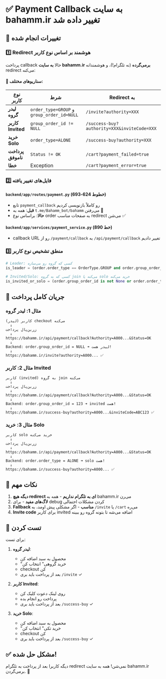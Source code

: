 # ✅ Payment Callback به سایت bahamm.ir تغییر داده شد

## 🔧 تغییرات انجام شده

### 1️⃣ Redirect هوشمند بر اساس نوع کاربر

پرداخت callback حالا **به سایت bahamm.ir برمی‌گرده** (نه تلگرام!)، و هوشمندانه redirect می‌کنه:

#### 🎯 سناریوهای مختلف:

| نوع کاربر | شرط | Redirect به |
|-----------|------|-------------|
| **لیدر گروه** | `order_type=GROUP` و `group_order_id=NULL` | `/invite?authority=XXX` |
| **کاربر Invited** | `group_order_id != NULL` | `/success-buy?authority=XXX&inviteCode=XXX` |
| **خرید Solo** | `order_type=ALONE` | `/success-buy?authority=XXX` |
| **پرداخت ناموفق** | `Status != OK` | `/cart?payment_failed=true` |
| **خطا** | Exception | `/cart?payment_error=true` |

### 2️⃣ فایل‌های تغییر یافته

#### `backend/app/routes/payment.py` (خطوط 624-693)
- تابع `payment_callback` رو کاملاً بازنویسی کردیم
- **قبل**: همه به `t.me/Bahamm_bot/bahamm` می‌رفتن 🚫
- **حالا**: براساس نوع order به صفحات مناسب redirect می‌شن ✅

#### `backend/app/services/payment_service.py` (خط 890)
- callback URL رو از `/payment/callback` به `/api/payment/callback` تغییر دادیم

### 3️⃣ منطق تشخیص نوع کاربر

```python
# Leader: کسی که گروه رو می‌سازه
is_leader = (order.order_type == OrderType.GROUP and order.group_order_id is None)

# Invited/Solo: کسی که به گروه join می‌کنه یا solo خرید می‌کنه  
is_invited_or_solo = (order.group_order_id is not None or order.order_type == OrderType.ALONE)
```

## 🎯 جریان کامل پرداخت

### مثال 1: لیدر گروه
```
کاربر (لیدر) checkout می‌کنه
  ↓
زرین‌پال پرداخت
  ↓
https://bahamm.ir/api/payment/callback?Authority=A000...&Status=OK
  ↓
Backend: order.group_order_id = NULL ➜ لیدر هست!
  ↓
https://bahamm.ir/invite?authority=A000... ✅
```

### مثال 2: کاربر Invited
```
کاربر (invited) به گروه join می‌کنه
  ↓
زرین‌پال پرداخت
  ↓
https://bahamm.ir/api/payment/callback?Authority=A000...&Status=OK
  ↓
Backend: order.group_order_id = 123 ➜ invited هست!
  ↓
https://bahamm.ir/success-buy?authority=A000...&inviteCode=ABC123 ✅
```

### مثال 3: خرید Solo
```
کاربر solo خرید می‌کنه
  ↓
زرین‌پال پرداخت
  ↓
https://bahamm.ir/api/payment/callback?Authority=A000...&Status=OK
  ↓
Backend: order.order_type = ALONE ➜ solo هست!
  ↓
https://bahamm.ir/success-buy?authority=A000... ✅
```

## 📝 نکات مهم

1. **دیگه هیچ redirect ای به تلگرام نداریم** - همه به bahamm.ir می‌رن
2. **لاگ‌های مفید** - برای debug کردن مشکلات احتمالی
3. **Fallback مناسب** - اگر مشکلی پیش اومد، به `/invite` یا `/cart` می‌ره
4. **Invite code** برای کاربر invited اضافه می‌شه تا بتونه گروه رو ببینه

## 🧪 تست کردن

برای تست:

1. **لیدر گروه**:
   - محصول به سبد اضافه کن
   - "خرید گروهی" انتخاب کن
   - checkout کن
   - بعد از پرداخت باید بری `/invite` ✓

2. **کاربر Invited**:
   - روی لینک دعوت کلیک کن
   - پرداخت رو انجام بده
   - بعد از پرداخت باید بری `/success-buy` ✓

3. **خرید Solo**:
   - محصول به سبد اضافه کن
   - "خرید تکی" انتخاب کن
   - checkout کن
   - بعد از پرداخت باید بری `/success-buy` ✓

## ✅ مشکل حل شده!

دیگه کاربرا بعد از پرداخت به تلگرام redirect نمی‌شن! همه به سایت bahamm.ir برمی‌گردن. 🎉

